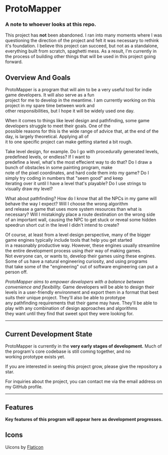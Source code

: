 # ProtoMapper  

### A note to whoever looks at this repo.
This project has **not** been abandoned. I ran into many moments where I was questioning the direction of the project and felt
it was necessary to rethink it's foundation. I believe this project can succeed, but not as a standalone, everything built from scratch, spaghetti mess.
As a result, I'm currently in the process of building other things that will be used in this project going forward.

## Overview And Goals

ProtoMapper is a program that will aim to be a very useful tool for indie game developers. It will also serve as a fun  
project for me to develop in the meantime. I am currently working on this project in my spare time between work and  
other responsibilities, but I hope it will be widely used one day.

When it comes to things like level design and pathfinding, some game developers struggle to meet their goals. One of the  
possible reasons for this is the wide range of advice that, at the end of the day, is largely theoretical. Applying all of  
it to one specific project can make getting started a bit rough.

Take level design, for example. Do I go with procedurally generated levels, predefined levels, or endless? If I want to  
predefine a level, what's the most effecient way to do that? Do I draw a bunch of obstacles in some painting program, make  
note of the pixel coordinates, and hard code them into my game? Do I simply try coding in numbers that "seem good" and keep  
iterating over it until I have a level that's playable? Do I use strings to visually draw my level?  

What about pathfinding? How do I know that all the NPCs in my game will behave the way I expect? Will I choose the wrong algorithm  
and release a game that uses more system resources than what is necessary? Will I mistakingly place a route destination on the wrong side  
of an important wall, causing the NPC to get stuck or reveal some hidden speedrun short cut in the level I didn't intend to create?

Of course, at least from a level design perspective, many of the bigger game engines typically include tools that help you get started  
in a reasonably productive way. However, these engines usually streamline the entire development process using *their* way of making games.  
Not everyone can, or wants to, develop their games using these engines. Some of us have a natural engineering curiosity, and using programs  
that take some of the "engineering" out of software engineering can put a person off.

*ProtoMapper aims to empower developers with a balance between convenience and flexibility.* Game developers will be able to design their  
levels in a user-friendly environment and export them in a format that best suits their unique project. They'll also be able to prototype  
any pathfinding requirements that their game may have. They'll be able to play with any combination of design approaches and algorithms  
they want until they find that sweet spot they were looking for.

---

## Current Development State

ProtoMapper is currently in the **very early stages of development.** Much of the program's core codebase is still coming together, and no  
working prototype exists yet.  

If you are interested in seeing this project grow, please give the repository a star.  

For inquiries about the project, you can contact me via the email address on my GitHub profile.

---

## Features

**Key features of this program will appear here as development progresses.**

## Icons

Uicons by <a href="https://www.flaticon.com/uicons">Flaticon</a>
